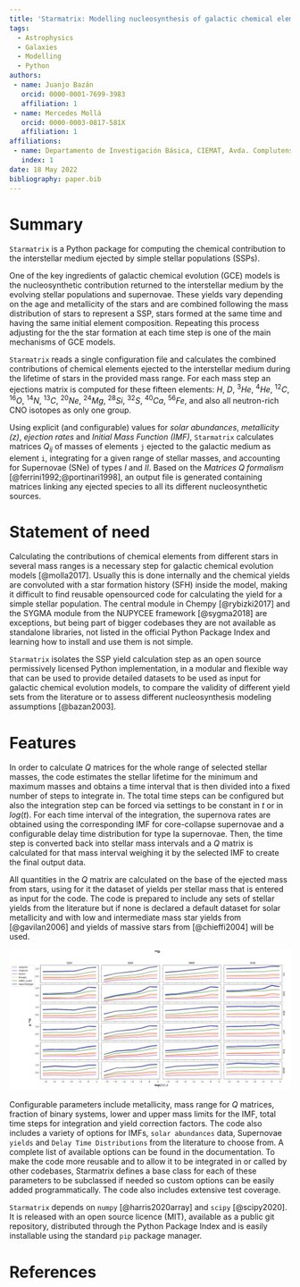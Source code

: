 ```yaml
---
title: 'Starmatrix: Modelling nucleosynthesis of galactic chemical elements'
tags:
  - Astrophysics
  - Galaxies
  - Modelling
  - Python
authors:
 - name: Juanjo Bazán
   orcid: 0000-0001-7699-3983
   affiliation: 1
 - name: Mercedes Mollá
   orcid: 0000-0003-0817-581X
   affiliation: 1
affiliations:
 - name: Departamento de Investigación Básica, CIEMAT, Avda. Complutense 40, E-28040, Madrid, Spain
   index: 1
date: 18 May 2022
bibliography: paper.bib
---
```


# Summary

`Starmatrix` is a Python package for computing the chemical contribution to the interstellar medium ejected by simple stellar populations (SSPs).

One of the key ingredients of galactic chemical evolution (GCE) models is the nucleosynthetic contribution returned to the interstellar medium by the evolving stellar populations and supernovae. These yields vary depending on the age and metallicity of the stars and are combined following the mass distribution of stars to represent a SSP, stars formed at the same time and having the same initial element composition. Repeating this process adjusting for the the star formation at each time step is one of the main mechanisms of GCE models.

`Starmatrix` reads a single configuration file and calculates the combined contributions of chemical elements ejected to the interstellar medium during the lifetime of stars in the provided mass range. For each mass step an ejections matrix is computed for these fifteen elements: $H$, $D$, $^{3}He$, $^{4}He$, $^{12}C$, $^{16}O$, $^{14}N$, $^{13}C$, $^{20}Ne$, $^{24}Mg$, $^{28}Si$, $^{32}S$, $^{40}Ca$, $^{56}Fe$, and also all neutron-rich CNO isotopes as only one group.

Using explicit (and configurable) values for *solar abundances*, *metallicity (z)*, *ejection rates* and *Initial Mass Function (IMF)*, `Starmatrix` calculates matrices $Q_{ij}$ of masses of elements `j` ejected to the galactic medium as element `i`, integrating for a given range of stellar masses, and accounting for Supernovae (SNe) of types *I* and *II*. Based on the *Matrices Q formalism* [@ferrini1992;@portinari1998], an output file is generated containing matrices linking any ejected species to all its different nucleosynthetic sources.

# Statement of need

Calculating the contributions of chemical elements from different stars in several mass ranges is a necessary step for galactic chemical evolution models [@molla2017]. Usually this is done internally and the chemical yields are convoluted with a star formation history (SFH) inside the model, making it difficult to find reusable opensourced code for calculating the yield for a simple stellar population. The central module in Chempy [@rybizki2017] and the SYGMA module from the NUPYCEE framework [@sygma2018] are exceptions, but being part of bigger codebases they are not available as standalone libraries, not listed in the official Python Package Index and learning how to install and use them is not simple.

`Starmatrix` isolates the SSP yield calculation step as an open source permissively licensed Python implementation, in a modular and flexible way that can be used to provide detailed datasets to be used as input for galactic chemical evolution models, to compare the validity of different yield sets from the literature or to assess different nucleosynthesis modeling assumptions [@bazan2003].

# Features

In order to calculate $Q$ matrices for the whole range of selected stellar masses, the code estimates the stellar lifetime for the minimum and maximum masses and obtains a time interval that is then divided into a fixed number of steps to integrate in. The total time steps can be configured but also the integration step can be forced via settings to be constant in $t$ or in $log(t)$. For each time interval of the integration, the supernova rates are obtained using the corresponding IMF for core-collapse supernovae and a configurable delay time distribution for type Ia supernovae.
Then, the time step is converted back into stellar mass intervals and a $Q$ matrix is calculated for that mass interval weighing it by the selected IMF to create the final output data.

All quantities in the $Q$ matrix are calculated on the base of the ejected mass from stars, using for it the dataset of yields per stellar mass that is entered as input for the code. The code is prepared to include any sets of stellar yields from the literature but if none is declared a default dataset for solar metallicity and with low and intermediate mass star yields from [@gavilan2006] and yields of massive stars from [@chieffi2004] will be used.

![A sample plot using the output data from several `Starmatrix` runs. Lines show true yields `p` of Oxygen using different datasets for low and intermediate mass yields (columns) and for massive stars yields (rows), for a range of metallicity values (bottom horizontal axis) and different IMFs available as Starmatix' settings.\label{fig:oxygen}](sample_plot.png)

Configurable parameters include metallicity, mass range for $Q$ matrices, fraction of binary systems, lower and upper mass limits for the IMF, total time steps for integration and yield correction factors. The code also includes a variety of options for IMFs, `solar abundances` data, Supernovae `yields` and `Delay Time Distributions` from the literature to choose from. A complete list of available options can be found in the documentation. To make the code more reusable and to allow it to be integrated in or called by other codebases, Starmatrix defines a base class for each of these parameters to be subclassed if needed so custom options can be easily added programmatically. The code also includes extensive test coverage.

`Starmatrix` depends on `numpy` [@harris2020array] and `scipy` [@scipy2020]. It is released with an open source licence (MIT), available as a public git repository, distributed through the Python Package Index and is easily installable using the standard `pip` package manager.

# References
